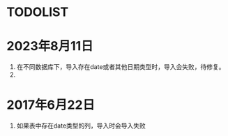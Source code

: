 TODOLIST
========

2023年8月11日
============
1. 在不同数据库下，导入存在date或者其他日期类型时，导入会失败，待修复。
2. 

2017年6月22日
============

1. 如果表中存在date类型的列，导入时会导入失败

